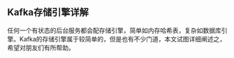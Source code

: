 Kafka存储引擎详解
---
任何一个有状态的后台服务都会配存储引擎，简单如内存哈希表，复杂如数据库引擎。Kafka的存储引擎属于较简单的，但是也有不少门道，本文试图详细阐述之，希望对朋友们有所帮助。
